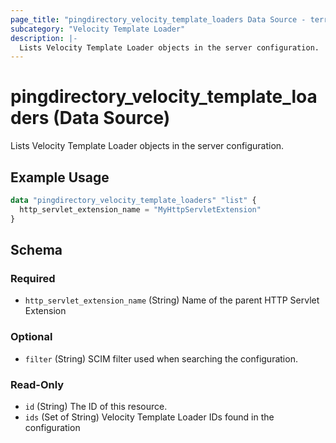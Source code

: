 ```yaml
---
page_title: "pingdirectory_velocity_template_loaders Data Source - terraform-provider-pingdirectory"
subcategory: "Velocity Template Loader"
description: |-
  Lists Velocity Template Loader objects in the server configuration.
---
```


# pingdirectory_velocity_template_loaders (Data Source)

Lists Velocity Template Loader objects in the server configuration.

## Example Usage

```terraform
data "pingdirectory_velocity_template_loaders" "list" {
  http_servlet_extension_name = "MyHttpServletExtension"
}
```

<!-- schema generated by tfplugindocs -->
## Schema

### Required

- `http_servlet_extension_name` (String) Name of the parent HTTP Servlet Extension

### Optional

- `filter` (String) SCIM filter used when searching the configuration.

### Read-Only

- `id` (String) The ID of this resource.
- `ids` (Set of String) Velocity Template Loader IDs found in the configuration

